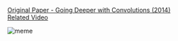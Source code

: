 [Original Paper - Going Deeper with Convolutions (2014)](https://arxiv.org/abs/1409.4842)  
[Related Video](https://www.youtube.com/watch?v=uQc4Fs7yx5I)

![meme](https://i.imgur.com/m91bhbe.png)
